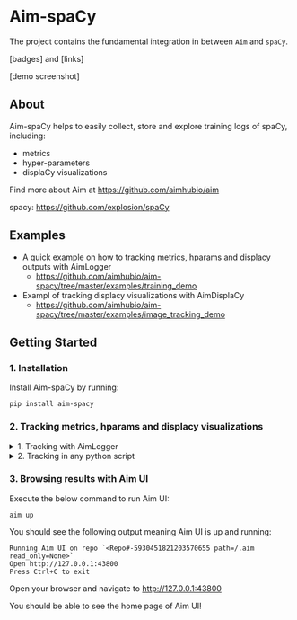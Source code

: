 # Aim-spaCy

The project contains the fundamental integration in between `Aim` and `spaCy`.

[badges] and [links]

[demo screenshot]

## About

Aim-spaCy helps to easily collect, store and explore training logs of spaCy, including:
- metrics
- hyper-parameters
- displaCy visualizations

Find more about Aim at https://github.com/aimhubio/aim

spacy: https://github.com/explosion/spaCy

## Examples

- A quick example on how to tracking metrics, hparams and displacy outputs with AimLogger
  - https://github.com/aimhubio/aim-spacy/tree/master/examples/training_demo 
- Exampl of tracking displacy visualizations with AimDisplaCy
  - https://github.com/aimhubio/aim-spacy/tree/master/examples/image_tracking_demo

## Getting Started

### 1. Installation

Install Aim-spaCy by running:
```
pip install aim-spacy
```

### 2. Tracking metrics, hparams and displacy visualizations

<details>
  <summary>1. Tracking with AimLogger</summary>
  
`spacy.AimLogger.v1` allows the user to leverage [`Aim`](https://aimstack.io/) as the experiment tracker throughout the model development cycles. All of the training metrics will be tracked by the `Aim` through the training steps and can be easily accessed through Aim UI.


It is important to note that you can observe the changes in the metrics live throughout the training. Aim also supports tracking multiple experiments simultaneously. Aim will store all of the [training config](https://spacy.io/usage/training#config) hyperparameters that are used during experimentation along with [system-related information](https://aimstack.readthedocs.io/en/latest/ui/pages/run_management.html#id7) ranging from GPU/CPU usability to Disk IO. This comes in with an added benefit that you can search/filter across the experimentation rather granularly, using our pythonic search [AimQL](https://aimstack.readthedocs.io/en/latest/using/search.html?highlight=AimQL#searching), live from the UI. To access the Aim Logger one can simply add a config akin to this


Example config:

```ini
[training.logger]
@loggers = "spacy.AimLogger.v1"
repo = "path/to/save/logs"
experiment_name = "your_experiment_name"
```

The complete overview of Aim Logger inputs looks like this.

| Name                   | Type | Description|
| ---------------------- | --------------- | ------------------------------------------------------------------------------------------------------------------------------------------------------------------------------------------------------------------------------- |
| `repo`         | `str`           | The path for saving the logs        |
| `experiment_name` | `str`     | The name of the experiment to track(default: `None`, the experiment will be determined by hash).                                                                                                                                       |
| `viz_path`   | `str` | The path of the dataset (in a .spacy format) that will be used for saving the visualisations during training. Usually, this is taken as the dev set (dev.spacy) For a standalone run, this option is not needed (default: `None`).               |
| `model_log_interval`   | `int` |How often should the model log the experimentation results               |
| `image_size`   | `str` | A string with a ',' separation designating the height and width of the image that is going to be saved during the training              |
| `experiment_type`   | `str` | This flag designates what kind of an experiment is currently being tracked. If 'ner' or 'dep' is specified then the tracker will also use the `viz_path` and `image_size` for tracking displacy outputs during training. For a standalone run, this option is not needed (default: `None`).               ||

</details>

<details>
  <summary>2. Tracking in any python script</summary>

Track metrics and hparams
```py
from aim import Run

run = Run()

# Save inputs, hparams or any other `key: value` pairs
run['hparams'] = {
    'learning_rate': 0.001,
    'batch_size': 32,
}

# ...
for step in range(10):
    # Log metrics to visualize performance
    run.track(step, name='metric_name')
# ...
```

Track displacy visulizations
```py
from aim_displacy import AimDisplaCy
from aim import Run

aim_run = Run()

aim_displacy = AimDisplaCy(image_size=(600, 200))

for index, text in tqdm(enumerate(data), total=len(data)):
    doc = nlp(text)
    aim_run.track(
        aim_displacy(doc, style='dep', caption=f'Dependecy for data: {index}'),
        name='Parsing',
        context={'type': 'dependency'}
    )
    aim_run.track(
        aim_displacy(doc, style='ent', caption=f'Entity for data: {index}'),
        name='Parsing',
        context={'type': 'entity'}
    )
```
  
</details>

### 3. Browsing results with Aim UI

Execute the below command to run Aim UI:
```shell
aim up
```

You should see the following output meaning Aim UI is up and running:
```
Running Aim UI on repo `<Repo#-5930451821203570655 path=/.aim read_only=None>`
Open http://127.0.0.1:43800
Press Ctrl+C to exit
```

Open your browser and navigate to http://127.0.0.1:43800 

You should be able to see the home page of Aim UI!
